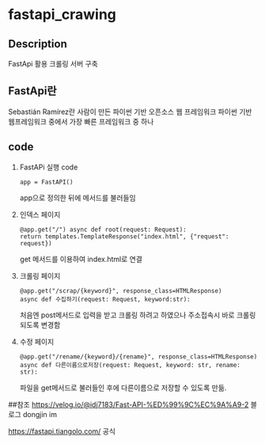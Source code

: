 # fastapi_crawing


## Description
FastApi 활용 크롤링 서버 구축
 
## FastApi란
Sebastián Ramírez란 사람이 만든 파이썬 기반 오픈소스 웹 프레임워크
파이썬 기반 웹프레임워크 중에서 가장 빠른 프레임워크 중 하나

## code
1. FastAPi 실행 code

       app = FastAPI()
    
      app으로 정의한 뒤에 메서드를 불러들임

2. 인덱스 페이지

       @app.get("/") async def root(request: Request):
       return templates.TemplateResponse("index.html", {"request": request})
     
      get 메서드를 이용하여 index.html로 연결
      
3. 크롤링 페이지

       @app.get("/scrap/{keyword}", response_class=HTMLResponse)
       async def 수집하기(request: Request, keyword:str):
      처음엔 post메서드로 입력을 받고 크롤링 하려고 하였으나 주소접속시 바로 크롤링 되도록 변경함

4. 수정 페이지

       @app.get("/rename/{keyword}/{rename}", response_class=HTMLResponse)
       async def 다른이름으로저장(request: Request, keyword: str, rename: str):
      파일을 get메서드로 불러들인 후에 다른이름으로 저장할 수 있도록 만듦.


##참조
  https://velog.io/@idj7183/Fast-API-%ED%99%9C%EC%9A%A9-2
  블로그 dongjin im
  
  https://fastapi.tiangolo.com/
  공식

